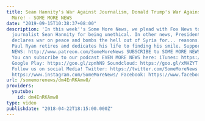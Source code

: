 ```yaml
---
title: Sean Hannity's War Against Journalism, Donald Trump's War Against Peace and
  More! - SOME MORE NEWS
date: "2019-09-15T10:38:37+08:00"
description: 'In this week''s Some More News, we plead with Fox News to not fire not
  journalist Sean Hannity for being unethical. In other news, President Donald Trump
  declares war on peace and bombs the hell out of Syria for... reasons. In other news,
  Paul Ryan retires and dedicates his life to finding his smile. Support SOME MORE
  NEWS: http://www.patreon.com/SomeMoreNews SUBSCRIBE to SOME MORE NEWS: https://tinyurl.com/ybfx89rh
  You can subscribe to our podcast EVEN MORE NEWS here: iTunes: https://goo.gl/bveu8q
  Google Play: https://goo.gl/zpnhN9 Soundcloud: https://goo.gl/xMHZYT Stitcher: https://goo.gl/ZFdRhp
  Follow us on social Media! Twitter: https://twitter.com/SomeMoreNews Instagram:
  https://www.instagram.com/SomeMoreNews/ Facebook: https://www.facebook.com/SomeMoreNews/'
url: /somemorenews/dm4EnRKAmw8/
providers:
  youtube:
    id: dm4EnRKAmw8
type: video
publishdate: "2018-04-22T18:15:00.000Z"
---
```

